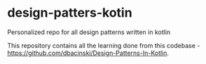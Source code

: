# design-patters-kotin
Personalized repo for all design patterns written in kotlin

This repository contains all the learning done from this codebase - https://github.com/dbacinski/Design-Patterns-In-Kotlin.
